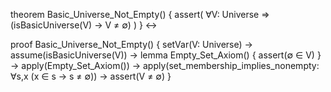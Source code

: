 theorem Basic_Universe_Not_Empty() {
  assert(
    ∀V: Universe ⇒ (isBasicUniverse(V) → V ≠ ∅)
  )
} ↔

proof Basic_Universe_Not_Empty() {
  setVar(V: Universe) →
  assume(isBasicUniverse(V)) →
  lemma Empty_Set_Axiom() {
    assert(∅ ∈ V)
  } →
  apply(Empty_Set_Axiom()) →
  apply(set_membership_implies_nonempty: ∀s,x (x ∈ s → s ≠ ∅)) →
  assert(V ≠ ∅)
}